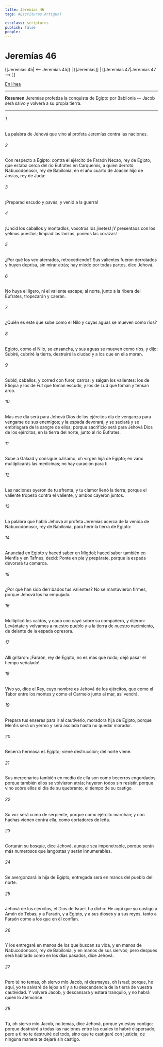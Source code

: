 ```yaml
---
title: Jeremías 46
tags: #Escrituras\AntiguoT

cssclass: scriptures
publish: false
people:
---
```


# Jeremías 46
[[Jeremías 45| <-- Jeremías 45]] | [[Jeremías]] | [[Jeremías 47|Jeremías 47 --> ]]

[En línea](https://churchofjesuschrist.org/study/scriptures/ot/jer/46?lang=spa)

---
__Resumen__
Jeremías profetiza la conquista de Egipto por Babilonia — Jacob será salvo y volverá a su propia tierra.

---
###### 1 
La palabra de Jehová que vino al profeta Jeremías contra las naciones.

###### 2 
Con respecto a Egipto: contra el ejército de Faraón Necao, rey de Egipto, que estaba cerca del río Éufrates en Carquemis, a quien derrotó Nabucodonosor, rey de Babilonia, en el año cuarto de Joacim hijo de Josías, rey de Judá:

###### 3 
¡Preparad escudo y pavés, y venid a la guerra!

###### 4 
¡Uncid los caballos y montadlos, vosotros los jinetes! ¡Y presentaos con los yelmos puestos; limpiad las lanzas, poneos las corazas!

###### 5 
¿Por qué los veo aterrados, retrocediendo? Sus valientes fueron derrotados y huyen deprisa, sin mirar atrás; hay miedo por todas partes, dice Jehová.

###### 6 
No huya el ligero, ni el valiente escape; al norte, junto a la ribera del Éufrates, tropezarán y caerán.

###### 7 
¿Quién es este que sube como el Nilo y cuyas aguas se mueven como ríos?

###### 8 
Egipto, como el Nilo, se ensancha, y sus aguas se mueven como ríos, y dijo: Subiré, cubriré la tierra, destruiré la ciudad y a los que en ella moran.

###### 9 
Subid, caballos, y corred con furor, carros; y salgan los valientes: los de Etiopía y los de Fut que toman escudo, y los de Lud que toman y tensan arco.

###### 10 
Mas ese día será para Jehová Dios de los ejércitos día de venganza para vengarse de sus enemigos; y la espada devorará, y se saciará y se embriagará de la sangre de ellos; porque sacrificio será para Jehová Dios de los ejércitos, en la tierra del norte, junto al río Éufrates.

###### 11 
Sube a Galaad y consigue bálsamo, oh virgen hija de Egipto; en vano multiplicarás las medicinas; no hay curación para ti.

###### 12 
Las naciones oyeron de tu afrenta, y tu clamor llenó la tierra; porque el valiente tropezó contra el valiente, y ambos cayeron juntos.

###### 13 
La palabra que habló Jehová al profeta Jeremías acerca de la venida de Nabucodonosor, rey de Babilonia, para herir la tierra de Egipto:

###### 14 
Anunciad en Egipto y haced saber en Migdol; haced saber también en Menfis y en Tafnes; decid: Ponte en pie y prepárate, porque la espada devorará tu comarca.

###### 15 
¿Por qué han sido derribados tus valientes? No se mantuvieron firmes, porque Jehová los ha empujado.

###### 16 
Multiplicó los caídos, y cada uno cayó sobre su compañero, y dijeron: Levántate y volvamos a nuestro pueblo y a la tierra de nuestro nacimiento, de delante de la espada opresora.

###### 17 
Allí gritaron: ¡Faraón, rey de Egipto, no es más que ruido; dejó pasar el tiempo señalado!

###### 18 
Vivo yo, dice el Rey, cuyo nombre es Jehová de los ejércitos, que como el Tabor entre los montes y como el Carmelo junto al mar, así vendrá.

###### 19 
Prepara tus enseres para ir al cautiverio, moradora hija de Egipto, porque Menfis será un yermo y será asolada hasta no quedar morador.

###### 20 
Becerra hermosa es Egipto;  viene destrucción; del norte viene.

###### 21 
Sus mercenarios también en medio de ella son como becerros engordados, porque también ellos se volvieron atrás; huyeron todos sin resistir, porque vino sobre ellos el día de su quebranto, el tiempo de su castigo.

###### 22 
Su voz será como de serpiente, porque como ejército marchan; y con hachas vienen contra ella, como cortadores de leña.

###### 23 
Cortarán su bosque, dice Jehová, aunque sea impenetrable, porque serán más numerosos que langostas y serán innumerables.

###### 24 
Se avergonzará la hija de Egipto; entregada será en manos del pueblo del norte.

###### 25 
Jehová de los ejércitos, el Dios de Israel, ha dicho: He aquí que yo castigo a Amón de Tebas, y a Faraón, y a Egipto, y a sus dioses y a sus reyes, tanto a Faraón como a los que en él confían.

###### 26 
Y los entregaré en manos de los que buscan su vida, y en manos de Nabucodonosor, rey de Babilonia, y en manos de sus siervos; pero después será habitado como en los días pasados, dice Jehová.

###### 27 
Pero tú no temas, oh siervo mío Jacob, ni desmayes, oh Israel; porque, he aquí, yo te salvaré de lejos a ti y a tu descendencia de la tierra de vuestra cautividad. Y volverá Jacob, y descansará y estará tranquilo, y no habrá quien lo atemorice.

###### 28 
Tú, oh siervo mío Jacob, no temas, dice Jehová, porque yo estoy contigo; porque destruiré a todas las naciones entre las cuales te habré dispersado; pero a ti no te destruiré del todo, sino que te castigaré con justicia; de ninguna manera te dejaré sin castigo.

